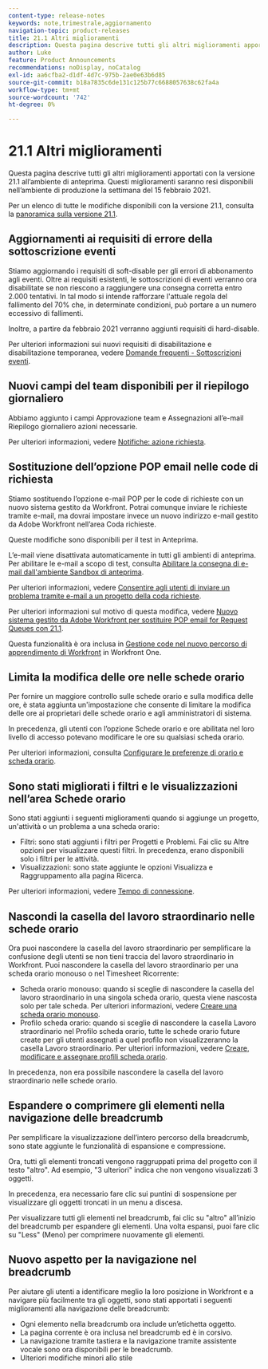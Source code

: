 ```yaml
---
content-type: release-notes
keywords: note,trimestrale,aggiornamento
navigation-topic: product-releases
title: 21.1 Altri miglioramenti
description: Questa pagina descrive tutti gli altri miglioramenti apportati con la versione 21.1 all’ambiente di anteprima. Questi miglioramenti saranno resi disponibili nell’ambiente di produzione la settimana del 15 febbraio 2021.
author: Luke
feature: Product Announcements
recommendations: noDisplay, noCatalog
exl-id: aa6cfba2-d1df-4d7c-975b-2ae0e63b6d85
source-git-commit: b18a7835c6de131c125b77c6688057638c62fa4a
workflow-type: tm+mt
source-wordcount: '742'
ht-degree: 0%

---
```


# 21.1 Altri miglioramenti

Questa pagina descrive tutti gli altri miglioramenti apportati con la versione 21.1 all’ambiente di anteprima. Questi miglioramenti saranno resi disponibili nell’ambiente di produzione la settimana del 15 febbraio 2021.

Per un elenco di tutte le modifiche disponibili con la versione 21.1, consulta la [panoramica sulla versione 21.1](../../../product-announcements/product-releases/21.1-release-activity/21-1-release-overview.md).

## Aggiornamenti ai requisiti di errore della sottoscrizione eventi

Stiamo aggiornando i requisiti di soft-disable per gli errori di abbonamento agli eventi. Oltre ai requisiti esistenti, le sottoscrizioni di eventi verranno ora disabilitate se non riescono a raggiungere una consegna corretta entro 2.000 tentativi. In tal modo si intende rafforzare l&#39;attuale regola del fallimento del 70% che, in determinate condizioni, può portare a un numero eccessivo di fallimenti.

Inoltre, a partire da febbraio 2021 verranno aggiunti requisiti di hard-disable.

Per ulteriori informazioni sui nuovi requisiti di disabilitazione e disabilitazione temporanea, vedere [Domande frequenti - Sottoscrizioni eventi](../../../wf-api/general/event-subs-faq.md).

## Nuovi campi del team disponibili per il riepilogo giornaliero

Abbiamo aggiunto i campi Approvazione team e Assegnazioni all’e-mail Riepilogo giornaliero azioni necessarie.

Per ulteriori informazioni, vedere [Notifiche: azione richiesta](../../../workfront-basics/using-notifications/notifications-action-needed.md).

## Sostituzione dell’opzione POP email nelle code di richiesta

Stiamo sostituendo l’opzione e-mail POP per le code di richieste con un nuovo sistema gestito da Workfront. Potrai comunque inviare le richieste tramite e-mail, ma dovrai impostare invece un nuovo indirizzo e-mail gestito da Adobe Workfront nell’area Coda richieste.

Queste modifiche sono disponibili per il test in Anteprima.

L’e-mail viene disattivata automaticamente in tutti gli ambienti di anteprima. Per abilitare le e-mail a scopo di test, consulta [Abilitare la consegna di e-mail dall&#39;ambiente Sandbox di anteprima](../../../workfront-basics/using-notifications/enable-delivery-emails-from-preview-sandbox-environment.md).

Per ulteriori informazioni, vedere [Consentire agli utenti di inviare un problema tramite e-mail a un progetto della coda richieste](/help/quicksilver/manage-work/requests/create-requests/enable-email-issues-into-projects.md).

Per ulteriori informazioni sul motivo di questa modifica, vedere [Nuovo sistema gestito da Adobe Workfront per sostituire POP email for Request Queues con 21.1](../../../product-announcements/announcements/announcement-archive/pop-removal-request-queue.md).

Questa funzionalità è ora inclusa in [Gestione code nel nuovo percorso di apprendimento di Workfront](https://experienceleague.adobe.com/en/docs/workfront-learn/tutorials-workfront/home) in Workfront One.

## Limita la modifica delle ore nelle schede orario

Per fornire un maggiore controllo sulle schede orario e sulla modifica delle ore, è stata aggiunta un&#39;impostazione che consente di limitare la modifica delle ore ai proprietari delle schede orario e agli amministratori di sistema.

In precedenza, gli utenti con l’opzione Schede orario e ore abilitata nel loro livello di accesso potevano modificare le ore su qualsiasi scheda orario.

Per ulteriori informazioni, consulta [Configurare le preferenze di orario e scheda orario](../../../administration-and-setup/set-up-workfront/configure-timesheets-schedules/timesheet-and-hour-preferences.md).

## Sono stati migliorati i filtri e le visualizzazioni nell’area Schede orario

Sono stati aggiunti i seguenti miglioramenti quando si aggiunge un progetto, un&#39;attività o un problema a una scheda orario:

* Filtri: sono stati aggiunti i filtri per Progetti e Problemi. Fai clic su Altre opzioni per visualizzare questi filtri. In precedenza, erano disponibili solo i filtri per le attività.
* Visualizzazioni: sono state aggiunte le opzioni Visualizza e Raggruppamento alla pagina Ricerca.

Per ulteriori informazioni, vedere [Tempo di connessione](../../../timesheets/create-and-manage-timesheets/log-time.md).

## Nascondi la casella del lavoro straordinario nelle schede orario

Ora puoi nascondere la casella del lavoro straordinario per semplificare la confusione degli utenti se non tieni traccia del lavoro straordinario in Workfront. Puoi nascondere la casella del lavoro straordinario per una scheda orario monouso o nel Timesheet Ricorrente:

* Scheda orario monouso: quando si sceglie di nascondere la casella del lavoro straordinario in una singola scheda orario, questa viene nascosta solo per tale scheda. Per ulteriori informazioni, vedere [Creare una scheda orario monouso](../../../timesheets/create-and-manage-timesheets/create-tmshts.md).
* Profilo scheda orario: quando si sceglie di nascondere la casella Lavoro straordinario nel Profilo scheda orario, tutte le schede orario future create per gli utenti assegnati a quel profilo non visualizzeranno la casella Lavoro straordinario. Per ulteriori informazioni, vedere [Creare, modificare e assegnare profili scheda orario](../../../timesheets/create-and-manage-timesheets/create-timesheet-profiles.md).

In precedenza, non era possibile nascondere la casella del lavoro straordinario nelle schede orario.

## Espandere o comprimere gli elementi nella navigazione delle breadcrumb

Per semplificare la visualizzazione dell’intero percorso della breadcrumb, sono state aggiunte le funzionalità di espansione e compressione.

Ora, tutti gli elementi troncati vengono raggruppati prima del progetto con il testo &quot;altro&quot;. Ad esempio, &quot;3 ulteriori&quot; indica che non vengono visualizzati 3 oggetti.

In precedenza, era necessario fare clic sui puntini di sospensione per visualizzare gli oggetti troncati in un menu a discesa.

Per visualizzare tutti gli elementi nel breadcrumb, fai clic su &quot;altro&quot; all’inizio del breadcrumb per espandere gli elementi. Una volta espansi, puoi fare clic su &quot;Less&quot; (Meno) per comprimere nuovamente gli elementi.

## Nuovo aspetto per la navigazione nel breadcrumb

Per aiutare gli utenti a identificare meglio la loro posizione in Workfront e a navigare più facilmente tra gli oggetti, sono stati apportati i seguenti miglioramenti alla navigazione delle breadcrumb:

* Ogni elemento nella breadcrumb ora include un’etichetta oggetto.
* La pagina corrente è ora inclusa nel breadcrumb ed è in corsivo.
* La navigazione tramite tastiera e la navigazione tramite assistente vocale sono ora disponibili per le breadcrumb.
* Ulteriori modifiche minori allo stile

